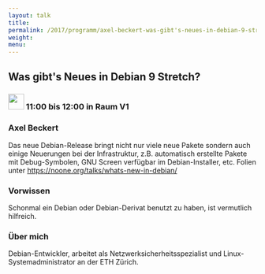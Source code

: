 ```yaml
---
layout: talk
title:
permalink: /2017/programm/axel-beckert-was-gibt's-neues-in-debian-9-stretch/
weight:
menu:
---
```

## Was gibt's Neues in Debian 9 Stretch?

### <img height = "32" src="../../../images/talk.svg"> 11:00 bis 12:00 in Raum V1

### Axel Beckert

Das neue Debian-Release bringt nicht nur viele neue Pakete sondern auch einige Neuerungen bei der Infrastruktur, z.B. automatisch erstellte Pakete mit Debug-Symbolen, GNU Screen verfügbar im Debian-Installer, etc. Folien unter https://noone.org/talks/whats-new-in-debian/

### Vorwissen

Schonmal ein Debian oder Debian-Derivat benutzt zu haben, ist vermutlich hilfreich.

### Über mich

Debian-Entwickler, arbeitet als Netzwerksicherheitsspezialist und Linux-Systemadministrator an der ETH Zürich.

